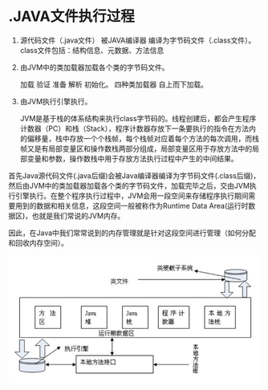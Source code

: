 # .JAVA文件执行过程

1. 源代码文件（.java文件） 被JAVA编译器 编译为字节码文件（.class文件）。
   class文件包括：结构信息、元数据、方法信息
2. 由JVM中的类加载器加载各个类的字节码文件。

   加载 验证 准备 解析 初始化。 四种类加载器 自上而下加载。

3. 由JVM执行引擎执行。

   JVM是基于栈的体系结构来执行class字节码的。线程创建后，都会产生程序计数器（PC）和栈（Stack），程序计数器存放下一条要执行的指令在方法内的偏移量，栈中存放一个个栈帧，每个栈帧对应着每个方法的每次调用，而栈帧又是有局部变量区和操作数栈两部分组成，局部变量区用于存放方法中的局部变量和参数，操作数栈中用于存放方法执行过程中产生的中间结果。

首先Java源代码文件\(.java后缀\)会被Java编译器编译为字节码文件\(.class后缀\)，然后由JVM中的类加载器加载各个类的字节码文件，加载完毕之后，交由JVM执行引擎执行。在整个程序执行过程中，JVM会用一段空间来存储程序执行期间需要用到的数据和相关信息，这段空间一般被称作为Runtime Data Area\(运行时数据区\)，也就是我们常说的JVM内存。

因此，在Java中我们常常说到的内存管理就是针对这段空间进行管理（如何分配和回收内存空间）。

![](/assets/300854081661499.jpg)



